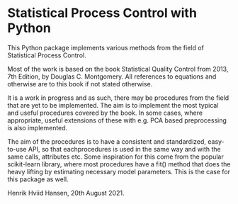 Statistical Process Control with Python
========================
This Python package implements various methods from the field of Statistical Process Control.

Most of the work is based on the book Statistical Quality Control from 2013, 7th Edition, 
by Douglas C. Montgomery. All references to equations and otherwise are to this book if
not stated otherwise.

It is a work in progress and as such, there may be procedures from the field that are yet
to be implemented. The aim is to implement the most typical and useful procedures covered 
by the book. In some cases, where appropriate, useful extensions of these with e.g. PCA 
based preprocessing is also implemented.

The aim of the procedures is to have a consistent and standardized, easy-to-use API, so
that eachprocedures is used in the same way and with the same calls, attributes etc. Some 
inspiration for this come from the popular scikit-learn library, where most procedures have
a fit() method that does the heavy lifting by estimating necessary model parameters. This
is the case for this package as well. 

Henrik Hviid Hansen, 20th August 2021.
